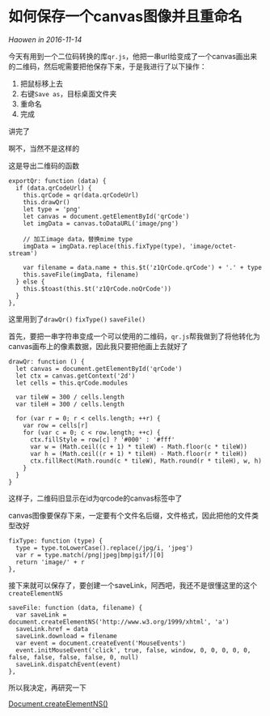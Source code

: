 # 如何保存一个canvas图像并且重命名

*Haowen in 2016-11-14*

今天有用到一个二位码转换的库```qr.js```，他把一串url给变成了一个canvas画出来的二维码，然后呢需要把他保存下来，于是我进行了以下操作：
1. 把鼠标移上去
2. 右键```Save as```，目标桌面文件夹
3. 重命名
4. 完成

讲完了

啊不，当然不是这样的

这是导出二维码的函数

    exportQr: function (data) {
      if (data.qrCodeUrl) {
        this.qrCode = qr(data.qrCodeUrl)
        this.drawQr()
        let type = 'png'
        let canvas = document.getElementById('qrCode')
        let imgData = canvas.toDataURL('image/png')

        // 加工image data，替换mime type
        imgData = imgData.replace(this.fixType(type), 'image/octet-stream')

        var filename = data.name + this.$t('z1QrCode.qrCode') + '.' + type
        this.saveFile(imgData, filename)
      } else {
        this.$toast(this.$t('z1QrCode.noQrCode'))
      }
    },

这里用到了```drawQr()``` ```fixType()``` ```saveFile()```

首先，要把一串字符串变成一个可以使用的二维码，```qr.js```帮我做到了将他转化为canvas画布上的像素数据，因此我只要把他画上去就好了

    drawQr: function () {
      let canvas = document.getElementById('qrCode')
      let ctx = canvas.getContext('2d')
      let cells = this.qrCode.modules

      var tileW = 300 / cells.length
      var tileH = 300 / cells.length

      for (var r = 0; r < cells.length; ++r) {
        var row = cells[r]
        for (var c = 0; c < row.length; ++c) {
          ctx.fillStyle = row[c] ? '#000' : '#fff'
          var w = (Math.ceil((c + 1) * tileW) - Math.floor(c * tileW))
          var h = (Math.ceil((r + 1) * tileH) - Math.floor(r * tileH))
          ctx.fillRect(Math.round(c * tileW), Math.round(r * tileH), w, h)
        }
      }
    }

这样子，二维码旧显示在id为qrcode的canvas标签中了

canvas图像要保存下来，一定要有个文件名后缀，文件格式，因此把他的文件类型改好

    fixType: function (type) {
      type = type.toLowerCase().replace(/jpg/i, 'jpeg')
      var r = type.match(/png|jpeg|bmp|gif/)[0]
      return 'image/' + r
    },

接下来就可以保存了，要创建一个saveLink，阿西吧，我还不是很懂这里的这个```createElementNS```

    saveFile: function (data, filename) {
      var saveLink = document.createElementNS('http://www.w3.org/1999/xhtml', 'a')
      saveLink.href = data
      saveLink.download = filename
      var event = document.createEvent('MouseEvents')
      event.initMouseEvent('click', true, false, window, 0, 0, 0, 0, 0, false, false, false, false, 0, null)
      saveLink.dispatchEvent(event)
    },

所以我决定，再研究一下

[Document.createElementNS()](https://developer.mozilla.org/zh-CN/docs/Web/API/Document/createElementNS)
